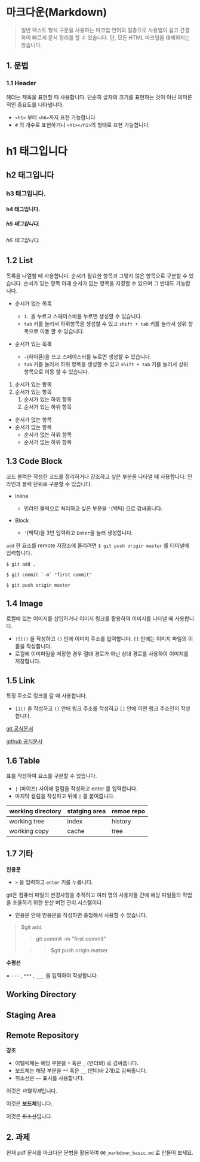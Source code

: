 # 마크다운(Markdown)
> 일반 텍스트 형식 구문을 사용하는 마크업 언어의 일종으로 사용법이 쉽고 간결하여 빠르게 문서 정리를 할 수 있습니다. 단, 모든 HTML 마크업을 대체하지는 않습니다.


## 1. 문법

### 1.1 Header

헤더는 제목을 표현할 때 사용합니다. 단순히 글자의 크기를 표현하는 것이 아닌 의미론적인 중요도를 나타냅니다.

- `<h1>` 부터 `<h6>`까지 표현 가능합니다
- `#` 의 개수로 표현하거나 `<h1></h1>`의 형태로 표현 가능합니다.

# h1 태그입니다
## h2 태그입니다
### h3 태그입니다.
#### h4 태그입니다.
##### h5 태그입니다.
###### h6 태그입니다.

## 1.2 List
목록을 나열할 때 사용합니다. 순서가 필요한 항목과 그렇지 않은 항목으로 구분할 수 있습니다. 순서가 있는 항목 아래 순서가 없는 항목을 지정할 수 있으며 그 반대도 가능합니다.

- 순서가 없는 목록
  - `1.`  을 누르고 스페이스바를 누르면 생성할 수 있습니다.
  - `tab` 키를 눌러서 하위항목을 생성할 수 있고 `shift + tab` 키를 눌러서 상위 항목으로 이동 할 수 있습니다.

- 순서가 있는 목록
  - `-`(하이픈)을 쓰고 스페이스바를 누르면 생성할 수 있습니다.
  - `tab` 키를 눌러서 하위 항목을 생성할 수 있고 `shift + tab` 키를 눌러서 상위 항목으로 이동 할 수 있습니다.



1. 순서가 있는 항목
2. 순서가 있는 항목
      1. 순서가 있는 하위 항목
      2. 순서가 있는 하위 항목



- 순서가 없는 항목
- 순서가 없는 항목
    - 순서가 없는 하위 항목
    - 순서가 없는 하위 항목


## 1.3 Code Block
코드 블럭은 작성한 코드를 정리하거나 강조하고 싶은 부분을 나타낼 때 사용합니다. 인라인과 블럭 단위로 구분할 수 있습니다.

- Inline
  - 인라인 블럭으로 처리하고 싶은 부분을 `'`(백틱) 으로 감싸줍니다.

- Block
  - `'`(백틱)을 3번 입력하고 `Enter`을 눌러 생성합니다.

`add` 한 요소를 remote 저장소에 올리려면 `$ git push origin master` 를 터미널에 입력합니다.

```
$ git add .
 
$ git commit `-m` "first commit"

$ git push origin master
```


## 1.4 Image
로컬에 있는 이미지를 삽입하거나 이미지  링크를 활용하여 이미지를 나타낼 때 사용합니다.

- `![]()` 을 작성하고 `()` 안에 이미지 주소를 입력합니다. `[]` 안에는 이미지 파일의 이름을 작성합니다.
- 로컬에 이미파일을 저장한 경우 절대 경로가 아닌 상대 경로를 사용하여 이미지를 저장합니다.


## 1.5 Link
특정 주소로 링크를 갈 때 사용합니다.

- `[]()` 을 작성하고 `()` 안에 링크 주소를 작성하고 `[]` 안에 어떤 링크 주소인지 작성합니다.

[git 공식문서](https://git-scm.com/)

[github 공식문서](https://github.com/)

## 1.6 Table
표를 작성하여 요소를 구분할 수 있습니다.

- `|` (파이프) 사이에 컬럼을 작성하고 enter 를 입력합니다.
- 마지막 컬럼을 작성하고 뒤에 `|` 를 붙여줍니다.

**working directory**|**statging area**|**remoe repo**
----|----------------|------
working tree|index|history
woriking copy|cache|tree


## 1.7 기타
**인용문**
- `>` 을 입력하고 `enter` 키를 누릅니다.

git은 컴퓨터 파일의 변경사항을 추적하고 여러 명의 사용자들 간에 해당 파일들의 작업을 조율하기 위한 분산 버전 관리 시스템이다.
- 인용문 안에 인용문을 작성하면 중첩해서 사용할 수 있습니다.
> $git add.
>
> 
> > git commit -m  "first commit"
>
>
>>> $git push origin matser

**수평선**

= `---` , `***` , `___` 을 입력하여 작성합니다.

Working Directory
-----------------------------------------
Staging Area
-----------------------------------------
Remote Repository
----------------------------------------

**강조**
- 이탤릭체는 해당 부분을 `*` 혹은 `_` (언더바) 로 감싸줍니다.
- 보드체는 해당 부분을 `**` 혹은 `__` (언더바 2개)로 감싸줍니다.
- 취소선은 `~~` 표시를 사용합니다.

이것은 *이탤릭체*입니다.


이것은 **보드체**입니다.


이것은 ~~취소선~~입니다.

## 2. 과제
현재 pdf 문서를 마크다운 문법을 활용하여 `00_markdown_basic.md` 로 만들어 보세요.